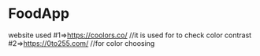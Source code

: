 # FoodApp
website used
#1=>https://coolors.co/
//it is used for to check color contrast
#2=>https://0to255.com/
//for color choosing
